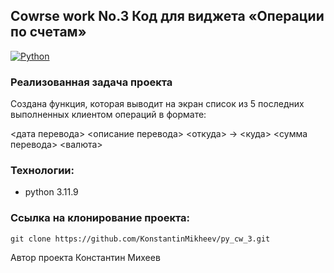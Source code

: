 ## Cowrse work No.3 Код для виджета «Операции по счетам»

[![Python](https://img.shields.io/badge/-Python-464646?style=flat-square&logo=Python)](https://www.python.org/)

### Реализованная задача проекта 
Создана функция, которая выводит на экран список из 5 последних выполненных клиентом операций в формате:

<дата перевода> <описание перевода>
<откуда> -> <куда>
<сумма перевода> <валюта>

### Технологии:
- python 3.11.9

### Ссылка на клонирование проекта:
```
git clone https://github.com/KonstantinMikheev/py_cw_3.git
```
Автор проекта Константин Михеев
